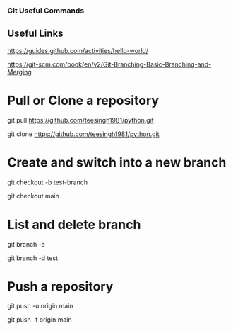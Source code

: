 ### Git Useful Commands 

## Useful Links

https://guides.github.com/activities/hello-world/

https://git-scm.com/book/en/v2/Git-Branching-Basic-Branching-and-Merging

# Pull or Clone a repository 

git pull https://github.com/teesingh1981/python.git

git clone https://github.com/teesingh1981/python.git    

# Create and switch into a new branch 

git checkout -b test-branch

git checkout main

# List and delete branch

git branch -a

git branch -d test

# Push a repository

git push -u origin main

git push -f origin main

